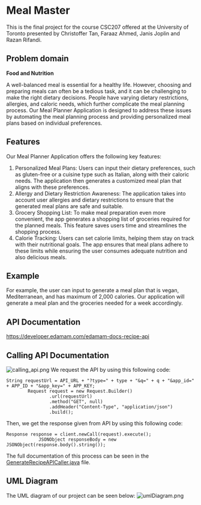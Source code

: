 # Meal Master
This is the final project for the course CSC207 offered at the University of Toronto presented by Christoffer Tan, Faraaz Ahmed, Janis Joplin and Razan Rifandi.

## Problem domain
**Food and Nutrition**

A well-balanced meal is essential for a healthy life. However, choosing and preparing meals can often be a tedious task, and it can be challenging to make the right dietary decisions. People have varying dietary restrictions, allergies, and caloric needs, which further complicate the meal planning process. Our Meal Planner Application is designed to address these issues by automating the meal planning process and providing personalized meal plans based on individual preferences.

## Features

Our Meal Planner Application offers the following key features:
1. Personalized Meal Plans: Users can input their dietary preferences, such as gluten-free or a cuisine type such as Italian, along with their caloric needs. The application then generates a customized meal plan that aligns with these preferences.
2. Allergy and Dietary Restriction Awareness: The application takes into account user allergies and dietary restrictions to ensure that the generated meal plans are safe and suitable.
3. Grocery Shopping List: To make meal preparation even more convenient, the app generates a shopping list of groceries required for the planned meals. This feature saves users time and streamlines the shopping process.
4. Calorie Tracking: Users can set calorie limits, helping them stay on track with their nutritional goals. The app ensures that meal plans adhere to these limits while ensuring the user consumes adequate nutrition and also delicious meals.

## Example
For example, the user can input to generate a meal plan that is vegan, Mediterranean, and has maximum of 2,000 calories. Our application will generate
a meal plan and the groceries needed for a week accordingly.

## API Documentation
https://developer.edamam.com/edamam-docs-recipe-api

## Calling API Documentation
![calling_api.png](misc/img/calling_api.png)
We request the API by using this following code:
```
String requestUrl = API_URL + "?type=" + type + "&q=" + q + "&app_id=" + APP_ID + "&app_key=" + APP_KEY;
        Request request = new Request.Builder()
                .url(requestUrl)
                .method("GET", null)
                .addHeader("Content-Type", "application/json")
                .build();
```
Then, we get the response given from API by using this following code:
```
Response response = client.newCall(request).execute();
            JSONObject responseBody = new JSONObject(response.body().string());
```
The full documentation of this process can be seen in the [GenerateRecipeAPICaller.java]() file.

## UML Diagram
The UML diagram of our project can be seen below:
![umlDiagram.png](misc/img/umlDiagram.png)
